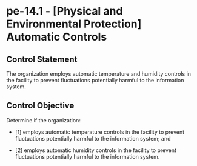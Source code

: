 # pe-14.1 - \[Physical and Environmental Protection\] Automatic Controls

## Control Statement

The organization employs automatic temperature and humidity controls in the facility to prevent fluctuations potentially harmful to the information system.

## Control Objective

Determine if the organization:

- \[1\] employs automatic temperature controls in the facility to prevent fluctuations potentially harmful to the information system; and

- \[2\] employs automatic humidity controls in the facility to prevent fluctuations potentially harmful to the information system.
